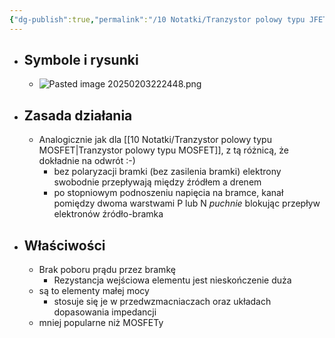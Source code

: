 ```yaml
---
{"dg-publish":true,"permalink":"/10 Notatki/Tranzystor polowy typu JFET/","tags":["wiedza/zettel"]}
---
```


* ## Symbole i rysunki
	* ![Pasted image 20250203222448.png](/img/user/80%20Zasoby/Pasted%20image%2020250203222448.png)
* ## Zasada działania
	* Analogicznie jak dla [[10 Notatki/Tranzystor polowy typu MOSFET\|Tranzystor polowy typu MOSFET]], z tą różnicą, że dokładnie na odwrót :-)
		* bez polaryzacji bramki (bez zasilenia bramki) elektrony swobodnie przepływają między źródłem a drenem
		* po stopniowym podnoszeniu napięcia na bramce, kanał pomiędzy dwoma warstwami P lub N *puchnie* blokując przepływ elektronów źródło-bramka
* ## Właściwości
	* Brak poboru prądu przez bramkę
		* Rezystancja wejściowa elementu jest nieskończenie duża
	* są to elementy małej mocy
		* stosuje się je w przedwzmacniaczach oraz układach dopasowania impedancji
	* mniej popularne niż MOSFETy